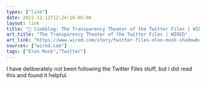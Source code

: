 ```yaml
---
types: ["link"]
date: 2022-12-12T12:24:18-05:00
layout: link
title: "🔗 linkblog: The Transparency Theater of the Twitter Files | WIRED'"
art_title: "The Transparency Theater of the Twitter Files | WIRED"
art_link: "https://www.wired.com/story/twitter-files-elon-musk-shadowbanning-censorship/"
sources: ["wired.com"]
tags: ["Elon Musk","Twitter"]
---
```

I have deliberately not been following the Twitter Files stuff, but I did read this and found it helpful.  
 
